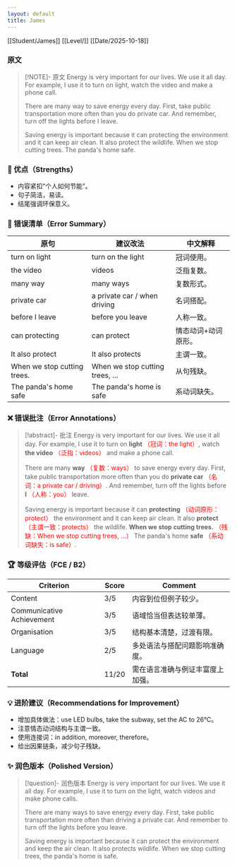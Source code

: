 ```yaml
---
layout: default
title: James
---
```




[[Student/James]]
[[Level/]]
[[Date/2025-10-18]]

### 原文

> [!NOTE]- 原文
> Energy is very important for our lives. We use it all day. For example, I use it to turn on light, watch the video and make a phone call.
>
> There are many way to save energy every day. First, take public transportation more often than you do private car. And remember, turn off the lights before I leave.
>
> Saving energy is important because it can protecting the environment and it can keep air clean. It also protect the wildlife. When we stop cutting trees. The panda's home safe.

### 🌟 优点（Strengths）
- 内容紧扣“个人如何节能”。
- 句子简洁，易读。
- 结尾强调环保意义。

### 🧾 错误清单（Error Summary）
| 原句 | 建议改法 | 中文解释 |
|------|-----------|-----------|
| turn on light | turn on the light | 冠词使用。
| the video | videos | 泛指复数。
| many way | many ways | 复数形式。
| private car | a private car / when driving | 名词搭配。
| before I leave | before you leave | 人称一致。
| can protecting | can protect | 情态动词+动词原形。
| It also protect | It also protects | 主谓一致。
| When we stop cutting trees. | When we stop cutting trees, ... | 从句残缺。
| The panda's home safe | The panda's home is safe | 系动词缺失。

### ❌ 错误批注（Error Annotations）

> [!abstract]- 批注
> Energy is very important for our lives. We use it all day. For example, I use it to turn on **light** <span style="color:red">（冠词：the light）</span>, watch **the video** <span style="color:red">（泛指：videos）</span> and make a phone call.
>
> There are many **way** <span style="color:red">（复数：ways）</span> to save energy every day. First, take public transportation more often than you do **private car** <span style="color:red">（名词：a private car / driving）</span>. And remember, turn off the lights before **I** <span style="color:red">（人称：you）</span> leave.
>
> Saving energy is important because it can **protecting** <span style="color:red">（动词原形：protect）</span> the environment and it can keep air clean. It also **protect** <span style="color:red">（主谓一致：protects）</span> the wildlife. **When we stop cutting trees.** <span style="color:red">（残缺：When we stop cutting trees, ...）</span> The panda's home **safe** <span style="color:red">（系动词缺失：is safe）</span>.

### 🏆 等级评估（FCE / B2）
| Criterion | Score | Comment |
|------------|--------|----------|
| Content | 3/5 | 内容到位但例子较少。
| Communicative Achievement | 3/5 | 语域恰当但表达较单薄。
| Organisation | 3/5 | 结构基本清楚，过渡有限。
| Language | 2/5 | 多处语法与搭配问题影响准确度。
| **Total** | 11/20 | 需在语言准确与例证丰富度上加强。

### 💡 进阶建议（Recommendations for Improvement）
- 增加具体做法：use LED bulbs, take the subway, set the AC to 26°C。
- 注意情态动词结构与主谓一致。
- 使用连接词：in addition, moreover, therefore。
- 给出因果链条，减少句子残缺。

### ✨ 润色版本（Polished Version）
> [!question]- 润色版本
> Energy is very important for our lives. We use it all day. For example, I use it to turn on the light, watch videos and make phone calls.
>
> There are many ways to save energy every day. First, take public transportation more often than driving a private car. And remember to turn off the lights before you leave.
>
> Saving energy is important because it can protect the environment and keep the air clean. It also protects wildlife. When we stop cutting trees, the panda's home is safe.

